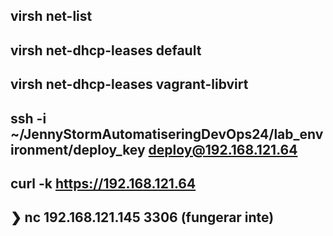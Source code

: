 ## virsh net-list

## virsh net-dhcp-leases default

## virsh net-dhcp-leases vagrant-libvirt

## ssh -i ~/JennyStormAutomatiseringDevOps24/lab_environment/deploy_key deploy@192.168.121.64

## curl -k https://192.168.121.64

## ❯ nc 192.168.121.145 3306 (fungerar inte)
